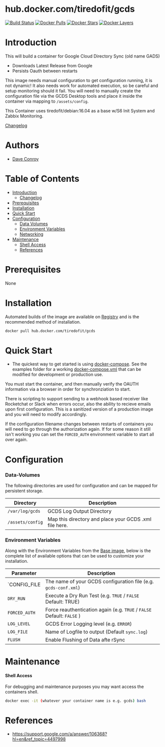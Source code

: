 # hub.docker.com/tiredofit/gcds

[![Build Status](https://img.shields.io/docker/build/tiredofit/fusiondirectory.svg)](https://hub.docker.com/r/tiredofit/fusiondirectory)
[![Docker Pulls](https://img.shields.io/docker/pulls/tiredofit/fusiondirectory.svg)](https://hub.docker.com/r/tiredofit/fusiondirectory)
[![Docker Stars](https://img.shields.io/docker/stars/tiredofit/fusiondirectory.svg)](https://hub.docker.com/r/tiredofit/fusiondirectory)
[![Docker 
Layers](https://images.microbadger.com/badges/image/tiredofit/fusiondirectory.svg)](https://microbadger.com/images/tiredofit/fusiondirectory)

# Introduction

This will build a container for Google Cloud Directory Sync (old name GADS)

*    Downloads Latest Release from Google
*    Persists Oauth between restarts
    
This image needs manual configuration to get configuration running, it is not dynamic! It also needs work for automated execution, so be careful and setup monitoring should it fail. You will need to manually create the configuration file via the GCDS Desktop tools and place it inside the container via mapping to `/assets/config`. 

This Container uses tiredofit/debian:16.04 as a base w/S6 Init System and Zabbix Monitoring.

[Changelog](CHANGELOG.md)

# Authors

- [Dave Conroy](https://github.com/tiredofit)

# Table of Contents

- [Introduction](#introduction)
    - [Changelog](CHANGELOG.md)
- [Prerequisites](#prerequisites)
- [Installation](#installation)
- [Quick Start](#quick-start)
- [Configuration](#configuration)
    - [Data Volumes](#data-volumes)
    - [Environment Variables](#environmentvariables)   
    - [Networking](#networking)
- [Maintenance](#maintenance)
    - [Shell Access](#shell-access)
   - [References](#references)

# Prerequisites

None


# Installation

Automated builds of the image are available on [Registry](https://hub.docker.com/tiredofit/gcds) and is the recommended method of installation.


```bash
docker pull hub.docker.com/tiredofit/gcds
```

# Quick Start

* The quickest way to get started is using [docker-compose](https://docs.docker.com/compose/). See the examples folder for a working [docker-compose.yml](examples/docker-compose.yml) that can be modified for development or production use.

You must start the container, and then manually verify the OAUTH information via a browser in order for synchronziation to start.

There is scripting to support sending to a webhook based receiver like Rocketchat or Slack when errors occur, also the ability to recieve emails upon first configuration. This is a sanitized version of a production image and you will need to modify accordingly.

If the configuration filename changes between restarts of containers you will need to go through the authorization again. If for some reason it still isn't working you can set the `FORCED_AUTH` environment variable to start all over again.

# Configuration

### Data-Volumes

The following directories are used for configuration and can be mapped for persistent storage.

| Directory | Description |
|-----------|-------------|
| `/var/log/gcds` | GCDS Log Output Directory |
| `/assets/config` | Map this directory and place your GCDS .xml file here.

### Environment Variables


Along with the Environment Variables from the [Base image](https://hub.docker.com/r/tiredofit/debian), below is the complete list of available options that can be used to customize your installation.


| Parameter | Description |
|-----------|-------------|
| `CONFIG_FILE | The name of your GCDS configuration file (e.g. `gcds-conf.xml`)
| `DRY_RUN` | Execute a Dry Run Test (e.g. `TRUE` / `FALSE` Default: TRUE) |
| `FORCED_AUTH` | Force reauthentication again (e.g. `TRUE` / `FALSE` Default: `FALSE` ) |
| `LOG_LEVEL` | GCDS Error Logging level (e.g. `ERROR`) |
| `LOG_FILE` | Name of Logfile to output (Default `sync.log`) |
| `FLUSH` | Enable Flushing of Data afte rSync |


# Maintenance
#### Shell Access

For debugging and maintenance purposes you may want access the containers shell. 

```bash
docker exec -it (whatever your container name is e.g. gcds) bash
```

# References

* https://support.google.com/a/answer/106368?hl=en&ref_topic=4497998

